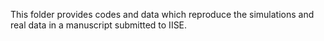 This folder provides codes and data which reproduce the simulations and real data in a manuscript submitted to IISE.
